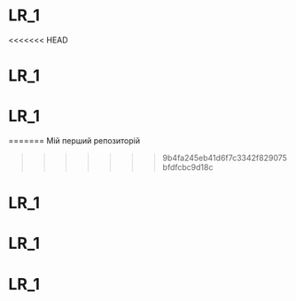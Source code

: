 # LR_1
<<<<<<< HEAD
# LR_1
# LR_1
=======
Мій перший репозиторій
>>>>>>> 9b4fa245eb41d6f7c3342f829075bfdfcbc9d18c
# LR_1
# LR_1
# LR_1
